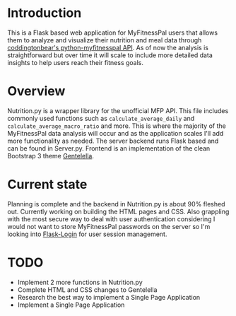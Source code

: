 # Introduction
This is a Flask based web application for MyFitnessPal users that allows them to analyze and visualize their nutrition and meal data through <a href="https://github.com/coddingtonbear/python-myfitnesspal">coddingtonbear's python-myfitnesspal API</a>. As of now the analysis is straightforward but over time it will scale to include more detailed data insights to help users reach their fitness goals.

# Overview
Nutrition.py is a wrapper library for the unofficial MFP API. This file includes commonly used functions such as `calculate_average_daily` and `calculate_average_macro_ratio` and more. This is where the majority of the MyFitnessPal data analysis will occur and as the application scales I'll add more functionality as needed. The server backend runs Flask based and can be found in Server.py. Frontend is an implementation of the clean Bootstrap 3 theme <a href="https://github.com/puikinsh/gentelella">Gentelella</a>.

# Current state
Planning is complete and the backend in Nutrition.py is about 90% fleshed out. Currently working on building the HTML pages and CSS. Also grappling with the most secure way to deal with user authentication considering I would not want to store MyFitnessPal passwords on the server so I'm looking into <a href="https://github.com/maxcountryman/flask-login">Flask-Login</a> for user session management.

# TODO
<ul>
  <li>Implement 2 more functions in Nutrition.py</li>
  <li>Complete HTML and CSS changes to Gentelella</li>
  <li>Research the best way to implement a Single Page Application</li>
  <li>Implement a Single Page Application</li>
</ul>
